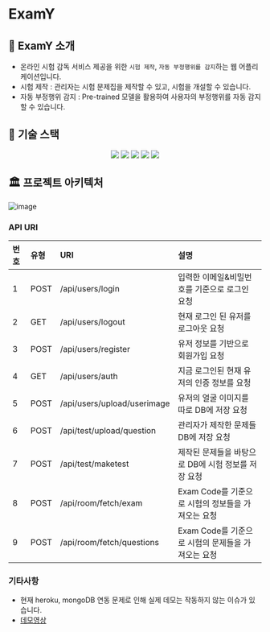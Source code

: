 # ExamY

## 👋 ExamY 소개

- 온라인 시험 감독 서비스 제공을 위한 `시험 제작`, `자동 부정행위를 감지`하는 웹 어플리케이션입니다.
- 시험 제작 : 관리자는 시험 문제집을 제작할 수 있고, 시험을 개설할 수 있습니다.
- 자동 부정행위 감지 : Pre-trained 모델을 활용하여 사용자의 부정행위를 자동 감지할 수 있습니다.

## 🔨 기술 스택

<p align='center'>
    <img src="https://img.shields.io/badge/MongoDB-4EA94B?style=for-the-badge&logo=mongodb&logoColor=white"/>
     <img src="https://img.shields.io/badge/Express.js-404D59?style=for-the-badge"/>
      <img src="https://img.shields.io/badge/React-20232A?style=for-the-badge&logo=react&logoColor=61DAFB"/>
    <img src="https://img.shields.io/badge/Node.js-43853D?style=for-the-badge&logo=node.js&logoColor=white"/>
    <img src="https://img.shields.io/badge/Heroku-430098?style=for-the-badge&logo=heroku&logoColor=white"/>
</p>

## 🏛 프로젝트 아키텍처

![image](https://user-images.githubusercontent.com/48426909/134015147-dbef766c-48f6-4f5a-a39f-7b913c8c2a21.png)

### API URI

| 번호 | 유형 | URI                         | 설명                                                |
| :--- | :--- | :-------------------------- | :-------------------------------------------------- |
| 1    | POST | /api/users/login            | 입력한 이메일&비밀번호를 기준으로 로그인 요청       |
| 2    | GET  | /api/users/logout           | 현재 로그인 된 유저를 로그아웃 요청                 |
| 3    | POST | /api/users/register         | 유저 정보를 기반으로 회원가입 요청                  |
| 4    | GET  | /api/users/auth             | 지금 로그인된 현재 유저의 인증 정보를 요청          |
| 5    | POST | /api/users/upload/userimage | 유저의 얼굴 이미지를 따로 DB에 저장 요청            |
| 6    | POST | /api/test/upload/question   | 관리자가 제작한 문제들 DB에 저장 요청               |
| 7    | POST | /api/test/maketest          | 제작된 문제들을 바탕으로 DB에 시험 정보를 저장 요청 |
| 8    | POST | /api/room/fetch/exam        | Exam Code를 기준으로 시험의 정보들을 가져오는 요청  |
| 9    | POST | /api/room/fetch/questions   | Exam Code를 기준으로 시험의 문제들을 가져오는 요청  |

### 기타사항

- 현재 heroku, mongoDB 연동 문제로 인해 실제 데모는 작동하지 않는 이슈가 있습니다.
- [데모영상](https://www.youtube.com/watch?v=8XiyuhnKvyE)
